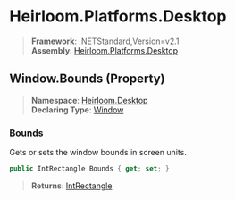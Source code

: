 # Heirloom.Platforms.Desktop

> **Framework**: .NETStandard,Version=v2.1  
> **Assembly**: [Heirloom.Platforms.Desktop][0]

## Window.Bounds (Property)

> **Namespace**: [Heirloom.Desktop][0]  
> **Declaring Type**: [Window][1]

### Bounds

Gets or sets the window bounds in screen units.

```cs
public IntRectangle Bounds { get; set; }
```

> **Returns**: [IntRectangle][2]

[0]: ../../../Heirloom.Platforms.Desktop.md
[1]: ../Window.md
[2]: ../../../Heirloom.Core/Heirloom/IntRectangle.md
